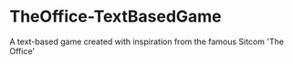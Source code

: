 # TheOffice-TextBasedGame
A text-based game created with inspiration from the famous Sitcom 'The Office'
